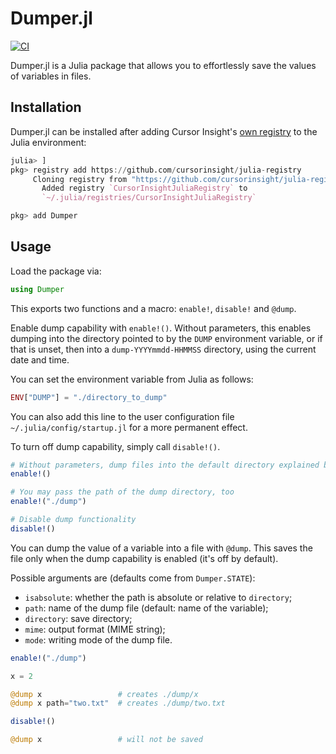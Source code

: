 # Dumper.jl

[![CI](https://github.com/cursorinsight/Dumper.jl/actions/workflows/CI.yml/badge.svg)](https://github.com/cursorinsight/Dumper.jl/actions/workflows/CI.yml)

Dumper.jl is a Julia package that allows you to effortlessly save the values
of variables in files.

## Installation

Dumper.jl can be installed after adding Cursor Insight's [own registry][CIJR] to
the Julia environment:

```julia
julia> ]
pkg> registry add https://github.com/cursorinsight/julia-registry
     Cloning registry from "https://github.com/cursorinsight/julia-registry"
       Added registry `CursorInsightJuliaRegistry` to
       `~/.julia/registries/CursorInsightJuliaRegistry`

pkg> add Dumper
```

## Usage

Load the package via:

```julia
using Dumper
```

This exports two functions and a macro: `enable!`, `disable!` and `@dump`.

Enable dump capability with `enable!()`. Without parameters, this enables
dumping into the directory pointed to by the `DUMP` environment variable, or if
that is unset, then into a `dump-YYYYmmdd-HHMMSS` directory, using the current
date and time.

You can set the environment variable from Julia as follows:

```julia
ENV["DUMP"] = "./directory_to_dump"
```

You can also add this line to the user configuration file
`~/.julia/config/startup.jl` for a more permanent effect.

To turn off dump capability, simply call `disable!()`.

```julia
# Without parameters, dump files into the default directory explained before
enable!()

# You may pass the path of the dump directory, too
enable!("./dump")

# Disable dump functionality
disable!()
```

You can dump the value of a variable into a file with `@dump`. This saves the
file only when the dump capability is enabled (it's off by default).

Possible arguments are (defaults come from `Dumper.STATE`):
  - `isabsolute`: whether the path is absolute or relative to `directory`;
  - `path`:       name of the dump file (default: name of the variable);
  - `directory`:  save directory;
  - `mime`:       output format (MIME string);
  - `mode`:       writing mode of the dump file.

```julia
enable!("./dump")

x = 2

@dump x                 # creates ./dump/x
@dump x path="two.txt"  # creates ./dump/two.txt

disable!()

@dump x                 # will not be saved
```

[CIJR]: https://github.com/cursorinsight/julia-registry
